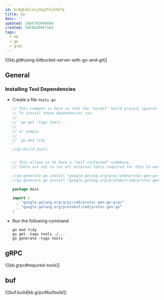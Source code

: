 ```yaml
---
id: bc8gb1blxcy1kg2thjhh67q
title: Go
desc: ''
updated: 1684702046869
created: 1664020967164
tags:
  - kb
  - go
  - grpc
---
```


![[kb.git#using-bitbucket-server-with-go-and-git]]

## General

### Installing Tool Dependencies

* Create a file `tools.go`

  ```go
  // This comment is here so that the "normal" build process ignores it.
  // To install these dependencies run:
  //
  // `go get -tags tools .`
  //
  // or simply
  //
  // `go mod tidy`

  //go:build tools


  // This allows us to have a "self contained" codebase,
  // there are not (a lot of) external tools required for this to work.

  //go:generate go install "google.golang.org/grpc/cmd/protoc-gen-go-grpc@latest"
  //go:generate go install "google.golang.org/protobuf/cmd/protoc-gen-go@latest"

  package main

  import (
    _ "google.golang.org/grpc/cmd/protoc-gen-go-grpc"
    _ "google.golang.org/protobuf/cmd/protoc-gen-go"
  )
  ```

* Run the following command

  ```text
  go mod tidy
  go get -tags tools ./...
  go generate -tags tools
  ```

## gRPC

![[kb.grpc#required-tools]]

## buf

![[buf.build|kb.grpc#bufbuild]]
